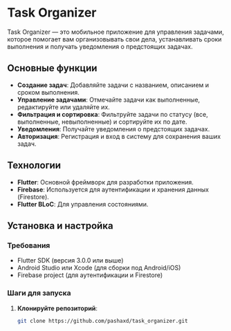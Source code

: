 # Task Organizer

Task Organizer — это мобильное приложение для управления задачами, которое помогает вам организовывать свои дела, устанавливать сроки выполнения и получать уведомления о предстоящих задачах.

## Основные функции

- **Создание задач**: Добавляйте задачи с названием, описанием и сроком выполнения.
- **Управление задачами**: Отмечайте задачи как выполненные, редактируйте или удаляйте их.
- **Фильтрация и сортировка**: Фильтруйте задачи по статусу (все, выполненные, невыполненные) и сортируйте их по дате.
- **Уведомления**: Получайте уведомления о предстоящих задачах.
- **Авторизация**: Регистрация и вход в систему для сохранения ваших задач.

## Технологии

- **Flutter**: Основной фреймворк для разработки приложения.
- **Firebase**: Используется для аутентификации и хранения данных (Firestore).
- **Flutter BLoC**: Для управления состояниями.


## Установка и настройка

### Требования

- Flutter SDK (версия 3.0.0 или выше)
- Android Studio или Xcode (для сборки под Android/iOS)
- Firebase project (для аутентификации и Firestore)

### Шаги для запуска

1. **Клонируйте репозиторий**:

   ```bash
   git clone https://github.com/pashaxd/task_organizer.git

